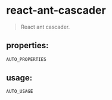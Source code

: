 # react-ant-cascader
> React ant cascader.


## properties:
```javascript
AUTO_PROPERTIES
```

## usage:
```jsx
AUTO_USAGE
```
